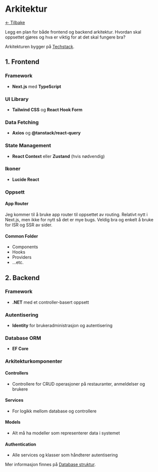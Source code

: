 # Arkitektur

[<- Tilbake](/)
<br />

Legg en plan for både frontend og backend arkitektur. Hvordan skal oppsettet gjøres og hva er viktig for at det skal fungere bra?

Arkitekturen bygger på [Techstack](/docs/no/techstack.md).

## 1. Frontend

### Framework
-  **Next.js** med **TypeScript**

### UI Library
-  **Tailwind CSS** og **React Hook Form**

### Data Fetching
-  **Axios** og **@tanstack/react-query**

### State Management
-  **React Context** eller **Zustand** (hvis nødvendig)

### Ikoner
-  **Lucide React**

### Oppsett

#### App Router
Jeg kommer til å bruke app router til oppsettet av routing. Relativt nytt i Next.js, men ikke for nytt så det er mye bugs. Veldig bra og enkelt å bruke for ISR og SSR av sider.

#### Common Folder
-  Components
-  Hooks
-  Providers
-  ...etc.

## 2. Backend

### Framework
-  **.NET** med et controller-basert oppsett

### Autentisering
-  **Identity** for brukeradministrasjon og autentisering

### Database ORM
-  **EF Core**

### Arkitekturkomponenter

#### Controllers
-  Controllere for CRUD operasjoner på restauranter, anmeldelser og brukere

#### Services
-  For logikk mellom database og controllere

#### Models
-  Alt må ha modeller som representerer data i systemet

#### Authentication
-  Alle services og klasser som håndterer autentisering

Mer informasjon finnes på [Database struktur](/docs/no/database.md).
